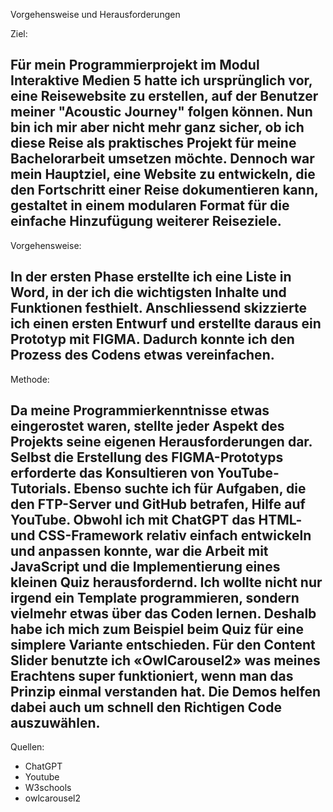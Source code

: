 Vorgehensweise und Herausforderungen

Ziel:

Für mein Programmierprojekt im Modul Interaktive Medien 5 hatte ich ursprünglich vor, eine Reisewebsite zu erstellen, auf der Benutzer meiner "Acoustic Journey" folgen können. Nun bin ich mir aber nicht mehr ganz sicher, ob ich diese Reise als praktisches Projekt für meine Bachelorarbeit umsetzen möchte. Dennoch war mein Hauptziel, eine Website zu entwickeln, die den Fortschritt einer Reise dokumentieren kann, gestaltet in einem modularen Format für die einfache Hinzufügung weiterer Reiseziele.
--
Vorgehensweise:

In der ersten Phase erstellte ich eine Liste in Word, in der ich die wichtigsten Inhalte und Funktionen festhielt. Anschliessend skizzierte ich einen ersten Entwurf und erstellte daraus ein Prototyp mit FIGMA. Dadurch konnte ich den Prozess des Codens etwas vereinfachen.
--
Methode:

Da meine Programmierkenntnisse etwas eingerostet waren, stellte jeder Aspekt des Projekts seine eigenen Herausforderungen dar. Selbst die Erstellung des FIGMA-Prototyps erforderte das Konsultieren von YouTube-Tutorials. Ebenso suchte ich für Aufgaben, die den FTP-Server und GitHub betrafen, Hilfe auf YouTube. Obwohl ich mit ChatGPT das HTML- und CSS-Framework relativ einfach entwickeln und anpassen konnte, war die Arbeit mit JavaScript und die Implementierung eines kleinen Quiz herausfordernd. Ich wollte nicht nur irgend ein Template programmieren, sondern vielmehr etwas über das Coden lernen. Deshalb habe ich mich zum Beispiel beim Quiz für eine simplere Variante entschieden. Für den Content Slider benutzte ich «OwlCarousel2» was meines Erachtens super funktioniert, wenn man das Prinzip einmal verstanden hat. Die Demos helfen dabei auch um schnell den Richtigen Code auszuwählen. 
--
Quellen:
- ChatGPT
- Youtube
- W3schools
- owlcarousel2
